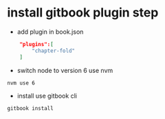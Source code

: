 # install gitbook plugin step

- add plugin in book.json

```json
    "plugins":[
        "chapter-fold"
    ]
```

- switch node to version 6 use nvm

```bash
nvm use 6
```

- install use gitbook cli

```bash
gitbook install
```


